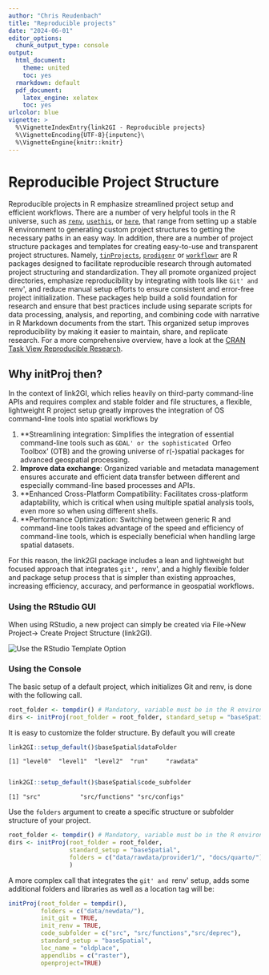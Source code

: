 ```yaml
---
author: "Chris Reudenbach"
title: "Reproducible projects"
date: "2024-06-01"
editor_options:
  chunk_output_type: console
output:
  html_document: 
    theme: united
    toc: yes
  rmarkdown: default
  pdf_document:
    latex_engine: xelatex
    toc: yes
urlcolor: blue
vignette: >
  %\VignetteIndexEntry{link2GI - Reproducible projects}
  %\VignetteEncoding{UTF-8}{inputenc}\
  %\VignetteEngine{knitr::knitr}
---
```




# Reproducible Project Structure

Reproducible projects in R emphasize streamlined project setup and efficient workflows. There are a number of very helpful tools in the R universe, such as [`renv`](https://cran.r-project.org/package=renv), [`usethis`](https://cran.r-project.org/package=usethis), or [`here`](https://cran.r-project.org/package=here), that range from setting up a stable R environment to generating custom project structures to getting the necessary paths in an easy way. In addition, there are a number of project structure packages and templates for creating easy-to-use and transparent project structures. Namely, [`tinProjects`](https://cran.r-project.org/package=tinyProject), [`prodigenr`](https://cran.r-project.org/package=prodigenr) or [`workflowr`](https://cran.r-project.org/package=workflowr) are R packages designed to facilitate reproducible research through automated project structuring and standardization. They all promote organized project directories, emphasize reproducibility by integrating with tools like `Git' and `renv', and reduce manual setup efforts to ensure consistent and error-free project initialization. These packages help build a solid foundation for research and ensure that best practices include using separate scripts for data processing, analysis, and reporting, and combining code with narrative in R Markdown documents from the start. This organized setup improves reproducibility by making it easier to maintain, share, and replicate research. For a more comprehensive overview, have a look at the [ CRAN Task View Reproducible Research](https://CRAN.R-project.org/view=ReproducibleResearch).

## Why initProj then?
In the context of link2GI, which relies heavily on third-party command-line APIs and requires complex and stable folder and file structures, a flexible, lightweight R project setup greatly improves the integration of OS command-line tools into spatial workflows by
 
1. **Streamlining integration: Simplifies the integration of essential command-line tools such as `GDAL' or the sophisticated `Orfeo Toolbox' (OTB) and the growing universe of r(-)spatial packages for advanced geospatial processing.
2. **Improve data exchange**: Organized variable and metadata management ensures accurate and efficient data transfer between different and especially command-line based processes and APIs.
3. **Enhanced Cross-Platform Compatibility: Facilitates cross-platform adaptability, which is critical when using multiple spatial analysis tools, even more so when using different shells.
4. **Performance Optimization: Switching between generic R and command-line tools takes advantage of the speed and efficiency of command-line tools, which is especially beneficial when handling large spatial datasets.

For this reason, the link2GI package includes a lean and lightweight but focused approach that integrates `git', `renv', and a highly flexible folder and package setup process that is simpler than existing approaches, increasing efficiency, accuracy, and performance in geospatial workflows.

### Using the RStudio GUI

When using RStudio, a new project can simply be created via File->New Project-> Create Project Structure (link2GI).

![Use the RStudio Template Option](https://raw.githubusercontent.com/r-spatial/link2GI/master/figures/usegui.gif)

### Using the Console

The basic setup of a default project, which initializes Git and renv, is done with the following call. 

```R
root_folder <- tempdir() # Mandatory, variable must be in the R environment.
dirs <- initProj(root_folder = root_folder, standard_setup = "baseSpatial")

```

It is easy to customize the folder structure. By default you will create 
```R
link2GI::setup_default()$baseSpatial$dataFolder
```
`[1] "level0"  "level1"  "level2"  "run"     "rawdata"`

```R

link2GI::setup_default()$baseSpatial$code_subfolder

```

`[1] "src"           "src/functions" "src/configs" `

Use the `folders` argument to create a specific structure or subfolder structure of your project. 

```R
root_folder <- tempdir() # Mandatory, variable must be in the R environment.
dirs <- initProj(root_folder = root_folder, 
                 standard_setup = "baseSpatial",
                 folders = c("data/rawdata/provider1/", "docs/quarto/")
                 )
```

A more complex call that integrates the `git' and `renv' setup, adds some additional folders and libraries as well as a location tag will be:

```R
initProj(root_folder = tempdir(), 
         folders = c("data/newdata/"),
         init_git = TRUE, 
         init_renv = TRUE, 
         code_subfolder = c("src", "src/functions","src/deprec"),
         standard_setup = "baseSpatial",
         loc_name = "oldplace", 
         appendlibs = c("raster"),
         openproject=TRUE)
```
